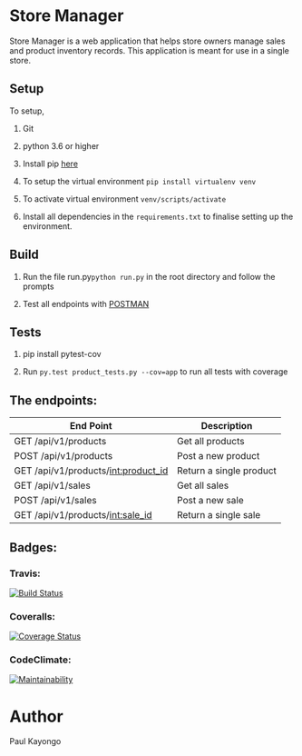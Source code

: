 # Store Manager

Store Manager is a web application that helps store owners manage sales and product inventory records. 
This application is meant for use in a single store.



## Setup

To setup,

1. Git

2. python 3.6 or higher

3. Install pip [here](https://pip.pypa.io/en/stable/installing/)

4. To setup the virtual environment ``` pip install virtualenv venv ```

5. To activate virtual environment ``` venv/scripts/activate ``` 

6. Install all dependencies in the ```requirements.txt``` to finalise setting up the environment.



## Build

1. Run the file run.py``` python run.py ``` in the root directory and follow  the prompts

2. Test all endpoints with [POSTMAN](https://www.getpostman.com/apps)

## Tests

1. pip install pytest-cov

2. Run ```py.test product_tests.py --cov=app``` to run all tests with coverage


## The endpoints:
| End Point  | Description |
| ------------- | ------------- |
|GET /api/v1/products | Get all products
|POST /api/v1/products  | Post a new product
|GET /api/v1/products/<int:product_id> | Return a single product
|GET /api/v1/sales | Get all sales
|POST /api/v1/sales  | Post a new sale
|GET /api/v1/products/<int:sale_id> | Return a single sale


## Badges:

### Travis: 
[![Build Status](https://travis-ci.org/myrdstom/Store-Manager.svg?branch=challenge-2)](https://travis-ci.org/myrdstom/Store-Manager)

### Coveralls:
[![Coverage Status](https://coveralls.io/repos/github/myrdstom/Store-Manager/badge.svg?branch=challenge-2)](https://coveralls.io/github/myrdstom/Store-Manager?branch=challenge-2)   


### CodeClimate:
[![Maintainability](https://api.codeclimate.com/v1/badges/2715d106d25e7164ae1d/maintainability)](https://codeclimate.com/github/myrdstom/Store-Manager/maintainability)


# Author
Paul Kayongo

